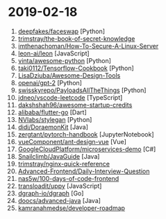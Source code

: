 # 2019-02-18

1. [deepfakes/faceswap](https://github.com/deepfakes/faceswap "Non official project based on original /r/Deepfakes thread. Many thanks to him!") [Python]
2. [trimstray/the-book-of-secret-knowledge](https://github.com/trimstray/the-book-of-secret-knowledge "⭐️ A collection of awesome lists, manuals, blogs, hacks, one-liners, cli/web tools and more.") 
3. [imthenachoman/How-To-Secure-A-Linux-Server](https://github.com/imthenachoman/How-To-Secure-A-Linux-Server "An evolving how-to guide for securing a Linux server.") 
4. [leon-ai/leon](https://github.com/leon-ai/leon "🧠 Leon is your open-source personal assistant.") [JavaScript]
5. [vinta/awesome-python](https://github.com/vinta/awesome-python "A curated list of awesome Python frameworks, libraries, software and resources") [Python]
6. [taki0112/Tensorflow-Cookbook](https://github.com/taki0112/Tensorflow-Cookbook "Simple Tensorflow Cookbook for easy-to-use") [Python]
7. [LisaDziuba/Awesome-Design-Tools](https://github.com/LisaDziuba/Awesome-Design-Tools "The best design tools for everything.") 
8. [openai/gpt-2](https://github.com/openai/gpt-2 "Code for the paper Language Models are Unsupervised Multitask Learners") [Python]
9. [swisskyrepo/PayloadsAllTheThings](https://github.com/swisskyrepo/PayloadsAllTheThings "A list of useful payloads and bypass for Web Application Security and Pentest/CTF") [Python]
10. [jdneo/vscode-leetcode](https://github.com/jdneo/vscode-leetcode "Solve LeetCode problems in VS Code") [TypeScript]
11. [dakshshah96/awesome-startup-credits](https://github.com/dakshshah96/awesome-startup-credits "✨ A collection of awesome companies offering free/discounted plans for eligible startups") 
12. [alibaba/flutter-go](https://github.com/alibaba/flutter-go "flutter 开发者帮助 APP，包含 flutter 常用 140+ 组件的demo 演示与中文文档") [Dart]
13. [NVlabs/stylegan](https://github.com/NVlabs/stylegan "StyleGAN - Official TensorFlow Implementation") [Python]
14. [didi/DoraemonKit](https://github.com/didi/DoraemonKit "简称 DoKit 。一款功能齐全的客户端（ iOS 、Android ）研发助手，你值得拥有。") [Java]
15. [zergtant/pytorch-handbook](https://github.com/zergtant/pytorch-handbook "pytorch handbook是一本开源的书籍，目标是帮助那些希望和使用PyTorch进行深度学习开发和研究的朋友快速入门，其中包含的Pytorch教程全部通过测试保证可以成功运行") [JupyterNotebook]
16. [vueComponent/ant-design-vue](https://github.com/vueComponent/ant-design-vue "An enterprise-class UI components based on Ant Design and Vue. 🐜") [Vue]
17. [GoogleCloudPlatform/microservices-demo](https://github.com/GoogleCloudPlatform/microservices-demo "Sample cloud-native application with 10 microservices showcasing Kubernetes, Istio, gRPC and OpenCensus. Provided for illustration and demo purposes.") [C#]
18. [Snailclimb/JavaGuide](https://github.com/Snailclimb/JavaGuide "【Java学习+面试指南】 一份涵盖大部分Java程序员所需要掌握的核心知识。") [Java]
19. [trimstray/nginx-quick-reference](https://github.com/trimstray/nginx-quick-reference "⚡️ This notes describes how to improve Nginx performance, security and other important things; ssllabs A+ 100%.") 
20. [Advanced-Frontend/Daily-Interview-Question](https://github.com/Advanced-Frontend/Daily-Interview-Question "工作日每天一道前端大厂面试题，祝大家天天进步，一年后会看到不一样的自己。") 
21. [nas5w/100-days-of-code-frontend](https://github.com/nas5w/100-days-of-code-frontend "Curriculum for learning front-end development during #100DaysOfCode.") 
22. [transloadit/uppy](https://github.com/transloadit/uppy "The next open source file uploader for web browsers 🐶") [JavaScript]
23. [dgraph-io/dgraph](https://github.com/dgraph-io/dgraph "Fast, Distributed Graph DB") [Go]
24. [doocs/advanced-java](https://github.com/doocs/advanced-java "😮 互联网 Java 工程师进阶知识完全扫盲") [Java]
25. [kamranahmedse/developer-roadmap](https://github.com/kamranahmedse/developer-roadmap "Roadmap to becoming a web developer in 2019") 
